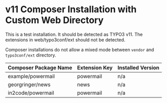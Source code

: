 # v11 Composer Installation with Custom Web Directory

This is a test installation. It should be detected as TYPO3 v11.
The extensions in web/typo3conf/ext should not be detected.

Composer installations do not allow a mixed mode between `vendor` and `typo3conf/ext` directory.


| Composer Package Name | Extension Key | Installed Version |
|-----------------------|---------------|-------------------|
| example/powermail     | powermail     | n/a               |
| georgringer/news      | news          | n/a               |
| in2code/powermail     | powermail     | n/a               |
